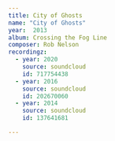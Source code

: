 ```yaml
---
title: City of Ghosts
name: "City of Ghosts"
year:  2013
album: Crossing the Fog Line
composer: Rob Nelson
recordingz:
  - year: 2020
    source: soundcloud
    id: 717754438
  - year: 2016
    source: soundcloud
    id: 202670060
  - year: 2014
    source: soundcloud
    id: 137641681

---
```

